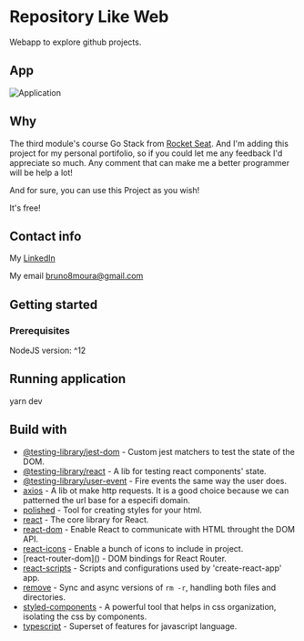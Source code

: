 # Repository Like Web

Webapp to explore github projects.

## App

![Application](./project_images/githubexplorer.gif)

## Why

The third module's course Go Stack from [Rocket Seat](https://github.com/Rocketseat). And I'm adding this project for my personal portifolio, so if you could let me any feedback I'd appreciate so much. Any comment that can make me a better programmer will be help a lot!

And for sure, you can use this Project as you wish!

It's free!

## Contact info

My [LinkedIn](https://www.linkedin.com/in/bruno8moura/)

My email bruno8moura@gmail.com

## Getting started

### Prerequisites

NodeJS version: ^12

## Running application

yarn dev

## Build with

- [@testing-library/jest-dom](https://www.npmjs.com/package/@testing-library/jest-dom#tobeenabled) - Custom jest matchers to test the state of the DOM.
- [@testing-library/react](https://www.npmjs.com/package/@testing-library/react) - A lib for testing react components' state.
- [@testing-library/user-event](https://www.npmjs.com/package/@testing-library/user-event) - Fire events the same way the user does.
- [axios](https://www.npmjs.com/package/axios) - A lib ot make http requests. It is a good choice because we can patterned the url base for a especifi domain.
- [polished](https://www.npmjs.com/package/polished) - Tool for creating styles for your html.
- [react](https://www.npmjs.com/package/react) - The core library for React.
- [react-dom]() - Enable React to communicate with HTML throught the DOM API.
- [react-icons](https://www.npmjs.com/package/react-icons) - Enable a bunch of icons to include in project.
- [react-router-dom][(](https://www.npmjs.com/package/react-router-dom)) - DOM bindings for React Router.
- [react-scripts]() - Scripts and configurations used by 'create-react-app' app.
- [remove]() - Sync and async versions of `rm -r`, handling both files and directories.
- [styled-components](https://www.npmjs.com/package/styled-components) - A powerful tool that helps in css organization, isolating the css by components.
- [typescript](https://www.npmjs.com/package/typescript) - Superset of features for javascript language.

